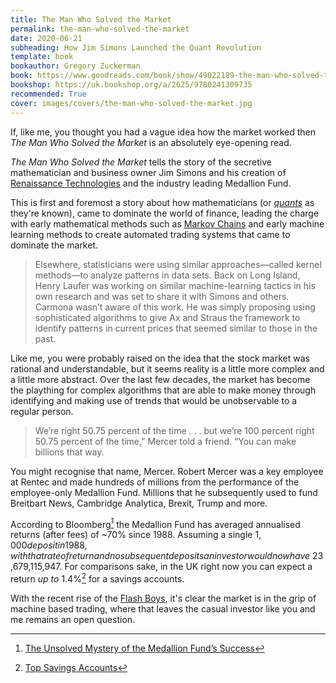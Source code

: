 ```yaml
---
title: The Man Who Solved the Market
permalink: the-man-who-solved-the-market
date: 2020-06-21
subheading: How Jim Simons Launched the Quant Revolution
template: book
bookauthor: Gregory Zuckerman
book: https://www.goodreads.com/book/show/49022189-the-man-who-solved-the-market
bookshop: https://uk.bookshop.org/a/2625/9780241309735
recommended: True
cover: images/covers/the-man-who-solved-the-market.jpg
---
```


If, like me, you thought you had a vague idea how the market worked then *The Man Who Solved the Market* is an absolutely eye-opening read. 

*The Man Who Solved the Market* tells the story of the secretive mathematician and business owner Jim Simons and his creation of [Renaissance Technologies](https://www.rentec.com/Home.action?index=true) and the industry leading Medallion Fund.

This is first and foremost a story about how mathematicians (or *[quants](https://en.wikipedia.org/wiki/Quantitative_analysis_(finance))* as they're known), came to dominate the world of finance, leading the charge with early mathematical methods such as [Markov Chains](https://en.wikipedia.org/wiki/Markov_chain) and early machine learning methods to create automated trading systems that came to dominate the market.

> Elsewhere, statisticians were using similar approaches—called kernel methods—to analyze patterns in data sets. Back on Long Island, Henry Laufer was working on similar machine-learning tactics in his own research and was set to share it with Simons and others. Carmona wasn’t aware of this work. He was simply proposing using sophisticated algorithms to give Ax and Straus the framework to identify patterns in current prices that seemed similar to those in the past.

Like me, you were probably raised on the idea that the stock market was rational and understandable, but it seems reality is a little more complex and a little more abstract. Over the last few decades, the market has become the plaything for complex algorithms that are able to make money through identifying and making use of trends that would be unobservable to a regular person.

> We’re right 50.75 percent of the time . . . but we’re 100 percent right 50.75 percent of the time,” Mercer told a friend. “You can make billions that way.

You might recognise that name, Mercer. Robert Mercer was a key employee at Rentec and made hundreds of millions from the performance of the employee-only Medallion Fund. Millions that he subsequently used to fund Breitbart News, Cambridge Analytica, Brexit, Trump and more.

According to Bloomberg[^Bloomberg] the Medallion Fund has averaged annualised returns (after fees) of ~70% since 1988. Assuming a single $1,000 deposit in 1988, with that rate of return and no subsequent deposits an investor would now have ~$23,679,115,947. For comparisons sake, in the UK right now you can expect a return *up to* 1.4%[^Savings] for a savings accounts.

With the recent rise of the [Flash Boys](https://www.jacquescorbytuech.com/reading/flash-boys), it's clear the market is in the grip of machine based trading, where that leaves the casual investor like you and me remains an open question.

[^Bloomberg]: [The Unsolved Mystery of the Medallion Fund’s Success](https://www.bloomberg.com/news/articles/2019-11-12/the-unsolved-mystery-of-the-medallion-fund-s-success)
[^Savings]: [Top Savings Accounts](https://www.moneysavingexpert.com/savings/savings-accounts-best-interest/)